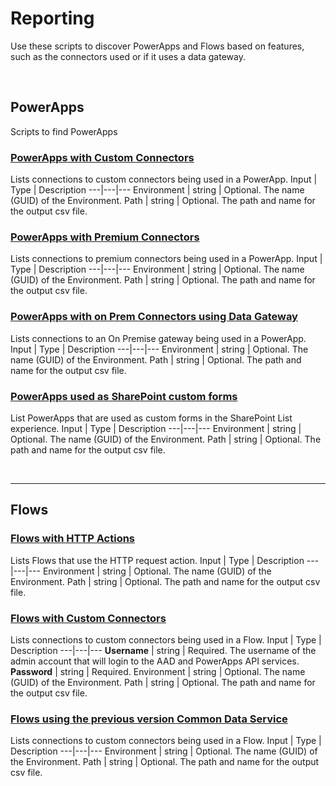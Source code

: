 # Reporting
Use these scripts to discover PowerApps and Flows based on features, such as the connectors used or if it uses a data gateway.

<br>

## PowerApps
Scripts to find PowerApps

### [PowerApps with Custom Connectors](./findPowerAppsWithCustomConnectors.ps1)

Lists connections to custom connectors being used in a PowerApp.
Input | Type | Description
---|---|---
Environment | string | Optional. The name (GUID) of the Environment. 
Path | string | Optional. The path and name for the output csv file.

### [PowerApps with Premium Connectors](./findPowerAppsWithCustomConnectors.ps1)
Lists connections to premium connectors being used in a PowerApp.
Input | Type | Description
---|---|---
Environment | string | Optional. The name (GUID) of the Environment. 
Path | string | Optional. The path and name for the output csv file.

### [PowerApps with on Prem Connectors using Data Gateway](./findPowerAppsWithCustomConnectors.ps1)
Lists connections to an On Premise gateway being used in a PowerApp.
Input | Type | Description
---|---|---
Environment | string | Optional. The name (GUID) of the Environment. 
Path | string | Optional. The path and name for the output csv file.


### [PowerApps used as SharePoint custom forms](./findPowerAppsWithCustomConnectors.ps1)
List PowerApps that are used as custom forms in the SharePoint List experience.
Input | Type | Description
---|---|---
Environment | string | Optional. The name (GUID) of the Environment. 
Path | string | Optional. The path and name for the output csv file.

<br>

---

## Flows
 
### [Flows with HTTP Actions](./findPowerAppsWithCustomConnectors.ps1)
Lists Flows that use the HTTP request action.
Input | Type | Description
---|---|---
Environment | string | Optional. The name (GUID) of the Environment. 
Path | string | Optional. The path and name for the output csv file.

### [Flows with Custom Connectors](./findPowerAppsWithCustomConnectors.ps1)
Lists connections to custom connectors being used in a Flow.
Input | Type | Description
---|---|---
**Username** | string | Required. The username of the admin account that will login to the AAD and PowerApps API services. 
**Password** | string | Required. 
Environment | string | Optional. The name (GUID) of the Environment. 
Path | string | Optional. The path and name for the output csv file. 

### [Flows using the previous version Common Data Service](./findFlowsWithCommonDataService1.ps1)
Lists connections to custom connectors being used in a Flow.
Input | Type | Description
---|---|---
Environment | string | Optional. The name (GUID) of the Environment. 
Path | string | Optional. The path and name for the output csv file.
